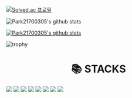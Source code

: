[![Solved.ac
프로필](http://mazassumnida.wtf/api/v2/generate_badge?boj=gggg0195)](https://solved.ac/gggg0195)

![Park21700305's github stats](https://github-readme-stats.vercel.app/api?username=Park21700305&show_icons=true)

[![Park21700305's github stats](https://github-readme-stats.vercel.app/api/top-langs/?username=Park21700305&show_icons=true&hide_border=true&title_color=004386&icon_color=004386&layout=compact)](https://github.com/Park21700305)

![trophy](https://github-profile-trophy.vercel.app/?username=Park21700305)

<div align=center><h1>📚 STACKS</h1></div>
<img src="https://img.shields.io/badge/C-A8B9CC?style=for-the-badge&logo=C&logoColor=white"> <img src="https://img.shields.io/badge/C++-00599C?style=for-the-badge&logo=C++&logoColor=white"> <img src="https://img.shields.io/badge/R-276DC3?style=for-the-badge&logo=R&logoColor=white"> <img src="https://img.shields.io/badge/Java-007396?style=for-the-badge&logo=Java&logoColor=white"> <img src="https://img.shields.io/badge/Python-3776AB?style=for-the-badge&logo=Python&logoColor=white"> <img src="https://img.shields.io/badge/Tableau-E97627?style=for-the-badge&logo=Tableau&logoColor=white"> <img src="https://img.shields.io/badge/Git-F05032?style=for-the-badge&logo=Git&logoColor=white"> <img src="https://img.shields.io/badge/Vim-019733?style=for-the-badge&logo=Vim&logoColor=white">


